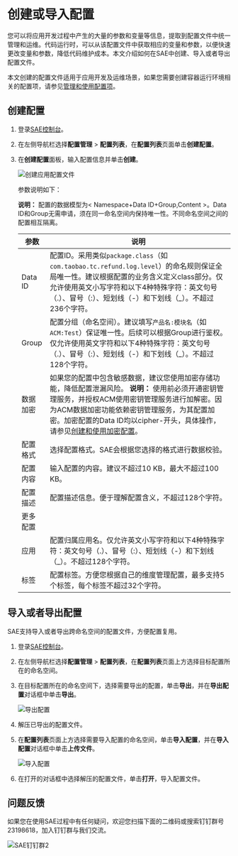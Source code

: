 # 创建或导入配置

您可以将应用开发过程中产生的大量的参数和变量等信息，提取到配置文件中统一管理和运维。代码运行时，可以从该配置文件中获取相应的变量和参数，以便快速更改变量和参数，降低代码维护成本。本文介绍如何在SAE中创建、导入或者导出配置文件。

本文创建的配置文件适用于应用开发及运维场景，如果您需要创建容器运行环境相关的配置项，请参见[管理和使用配置项](/cn.zh-CN/应用管理/命名空间管理/管理和使用配置项.md)。

## 创建配置

1.  登录[SAE控制台](https://sae.console.aliyun.com)。

2.  在左侧导航栏选择**配置管理** \> **配置列表**，在**配置列表**页面单击**创建配置**。

3.  在**创建配置**面板，输入配置信息并单击**创建**。

    ![创建应用配置文件](https://static-aliyun-doc.oss-accelerate.aliyuncs.com/assets/img/zh-CN/9936302261/p140956.png)

    参数说明如下：

    **说明：** 配置的数据模型为< Namespace+Data ID+Group,Content \>。Data ID和Group无需申请，须在同一命名空间内保持唯一性。不同命名空间之间的配置相互隔离。

    |参数|说明|
    |--|--|
    |Data ID|配置ID。采用类似`package.class`（如 `com.taobao.tc.refund.log.level`）的命名规则保证全局唯一性。建议根据配置的业务含义定义class部分。仅允许使用英文小写字符和以下4种特殊字符：英文句号（.）、冒号（:）、短划线（-）和下划线（\_）。不超过236个字符。|
    |Group|配置分组（命名空间）。建议填写`产品名:模块名`（如 `ACM:Test`）保证唯一性。后续可以根据Group进行鉴权。仅允许使用英文字符和以下4种特殊字符：英文句号（.）、冒号（:）、短划线（-）和下划线（\_）。不超过128个字符。|
    |数据加密|如果您的配置中包含敏感数据，建议您使用加密存储功能，降低配置泄漏风险。 **说明：** 使用前必须开通密钥管理服务，并授权ACM使用密钥管理服务进行加解密。因为ACM数据加密功能依赖密钥管理服务，为其配置加密。加密配置的Data ID均以cipher-开头，具体操作，请参见[创建和使用加密配置](https://help.aliyun.com/document_detail/116193.html)。 |
    |配置格式|选择配置格式。SAE会根据您选择的格式进行数据校验。|
    |配置内容|输入配置的内容。建议不超过10 KB，最大不超过100 KB。|
    |配置描述|配置描述信息。便于理解配置含义，不超过128个字符。|
    |更多配置|
    |应用|配置归属应用名。仅允许英文小写字符和以下4种特殊字符：英文句号（.）、冒号（:）、短划线（-）和下划线（\_）。不超过128个字符。|
    |标签|配置标签。方便您根据自己的维度管理配置，最多支持5个标签，每个标签不超过32个字符。|


## 导入或者导出配置

SAE支持导入或者导出跨命名空间的配置文件，方便配置复用。

1.  登录[SAE控制台](https://sae.console.aliyun.com)。

2.  在左侧导航栏选择**配置管理** \> **配置列表**，在**配置列表**页面上方选择目标配置所在的命名空间。

3.  在目标配置所在的命名空间下，选择需要导出的配置，单击**导出**，并在**导出配置**对话框中单击**导出**。

    ![导出配置](https://static-aliyun-doc.oss-accelerate.aliyuncs.com/assets/img/zh-CN/9353649951/p141004.png)

4.  解压已导出的配置文件。

5.  在**配置列表**页面上方选择需要导入配置的命名空间，单击**导入配置**，并在**导入配置**对话框中单击**上传文件**。

    ![导入配置](https://static-aliyun-doc.oss-accelerate.aliyuncs.com/assets/img/zh-CN/9353649951/p141005.png)

6.  在打开的对话框中选择解压的配置文件，单击**打开**，导入配置文件。


## 问题反馈

如果您在使用SAE过程中有任何疑问，欢迎您扫描下面的二维码或搜索钉钉群号23198618，加入钉钉群与我们交流。

![SAE钉钉群2](https://static-aliyun-doc.oss-accelerate.aliyuncs.com/assets/img/zh-CN/1176199061/p72048.png)

